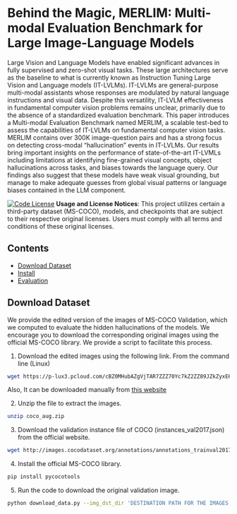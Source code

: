 # Behind the Magic, MERLIM: Multi-modal Evaluation Benchmark for Large Image-Language Models

Large Vision and Language Models have enabled significant advances in fully supervised and zero-shot visual tasks. These large architectures serve as the baseline to what is currently known as Instruction Tuning Large Vision and Language models (IT-LVLMs). IT-LVLMs are general-purpose multi-modal assistants whose responses are modulated by natural language instructions and visual data. Despite this versatility, IT-LVLM effectiveness in fundamental computer vision problems remains unclear, primarily due to the absence of a standardized evaluation benchmark. This paper introduces a Multi-modal Evaluation Benchmark named MERLIM, a scalable test-bed to assess the capabilities of IT-LVLMs on fundamental computer vision tasks. MERLIM contains over 300K image-question pairs and has a strong focus on detecting cross-modal “hallucination” events in IT-LVLMs. Our results bring important insights on the performance of state-of-the-art IT-LVMLs including limitations at identifying fine-grained visual concepts, object hallucinations across tasks, and biases towards the language query. Our findings also suggest that these models have weak visual grounding, but manage to make adequate guesses from global visual patterns or language biases contained in the LLM component.

[![Code License](https://img.shields.io/badge/Code%20License-Apache_2.0-green.svg)](https://github.com/tatsu-lab/stanford_alpaca/blob/main/LICENSE)
**Usage and License Notices**: This project utilizes certain a third-party dataset (MS-COCO), models, and checkpoints that are subject to their respective original licenses. Users must comply with all terms and conditions of these original licenses.

## Contents
- [Download Dataset](#download-dataset)
- [Install](#install)
- [Evaluation](#evaluation)

## Download Dataset

We provide the edited version of the images of MS-COCO Validation, which we computed to evaluate the hidden hallucinations of the models. We encourage you to download the corresponding original images using the official MS-COCO library. We provide a script to facilitate this process. 

1. Download the edited images using the following link.
From the command line (Linux)
```bash
wget https://p-lux3.pcloud.com/cBZ0MHubAZgVjTAR7ZZZ70Yc7kZ2ZZ89JZkZyxE68QZd4ZIpZd8ZdHZEzZszZgLZDQZq8ZGLZQ4ZyHZzQZlpZLSlu0ZtXYmuw9KBSFicN5G95DEFSky8R1V/coco_aug.zip
```
Also, It can be downloaded manually from [this website](https://u.pcloud.link/publink/show?code=kZLSlu0ZAvE3vnlBm5LExM9TCG4AlLttiNHy)

2. Unzip the file to extract the images.
```bash
unzip coco_aug.zip
```
3. Download the validation instance file of COCO (instances_val2017.json) from the official website.
```bash
wget http://images.cocodataset.org/annotations/annotations_trainval2017.zip
```
4. Install the official MS-COCO library.
```bash
pip install pycocotools
```
5. Run the code to download the original validation image.
```bash
python download_data.py --img_dst_dir 'DESTINATION PATH FOR THE IMAGES' --annFile 'PATH TO THE FILE (instances_val2017.json)'
```
